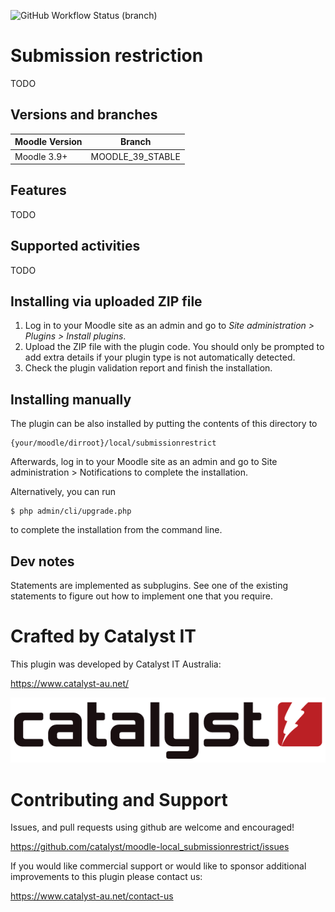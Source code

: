 ![GitHub Workflow Status (branch)](https://img.shields.io/github/workflow/status/catalyst/moodle-local_submissionrestrict/ci/MOODLE_39_STABLE)


# Submission restriction #

TODO

## Versions and branches ##

| Moodle Version    |  Branch                | 
|-------------------|------------------------|
| Moodle 3.9+       | MOODLE_39_STABLE       | 

## Features ##
                                                      
TODO


## Supported activities ##
TODO


## Installing via uploaded ZIP file ##

1. Log in to your Moodle site as an admin and go to _Site administration >
   Plugins > Install plugins_.
2. Upload the ZIP file with the plugin code. You should only be prompted to add
   extra details if your plugin type is not automatically detected.
3. Check the plugin validation report and finish the installation.

## Installing manually ##

The plugin can be also installed by putting the contents of this directory to

    {your/moodle/dirroot}/local/submissionrestrict

Afterwards, log in to your Moodle site as an admin and go to Site administration >
Notifications to complete the installation.

Alternatively, you can run

    $ php admin/cli/upgrade.php

to complete the installation from the command line.

## Dev notes ##

Statements are implemented as subplugins. See one of the existing statements to figure out how to implement one that you require. 


# Crafted by Catalyst IT

This plugin was developed by Catalyst IT Australia:

https://www.catalyst-au.net/

![Catalyst IT](/pix/catalyst-logo.png?raw=true)

# Contributing and Support

Issues, and pull requests using github are welcome and encouraged!

https://github.com/catalyst/moodle-local_submissionrestrict/issues

If you would like commercial support or would like to sponsor additional improvements
to this plugin please contact us:

https://www.catalyst-au.net/contact-us
